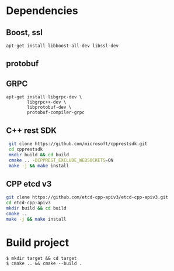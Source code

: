 # Dependencies

## Boost, ssl
```
apt-get install libboost-all-dev libssl-dev
```

## protobuf


## GRPC

```
apt-get install libgrpc-dev \
        libgrpc++-dev \
        libprotobuf-dev \
        protobuf-compiler-grpc
```


## C++ rest SDK

```sh
 git clone https://github.com/microsoft/cpprestsdk.git
 cd cpprestsdk
 mkdir build && cd build
 cmake .. -DCPPREST_EXCLUDE_WEBSOCKETS=ON
 make -j && make install
```

## CPP etcd v3
```sh
git clone https://github.com/etcd-cpp-apiv3/etcd-cpp-apiv3.git
cd etcd-cpp-apiv3
mkdir build && cd build
cmake ..
make -j && make install
```


# Build project

```
$ mkdir target && cd target
$ cmake .. && cmake --build .
```
